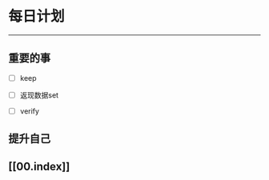 
# 每日计划
---
## 重要的事

- [ ]  keep
- [ ]  返现数据set
- [ ]  verify



## 提升自己

  



## [[00.index]]










